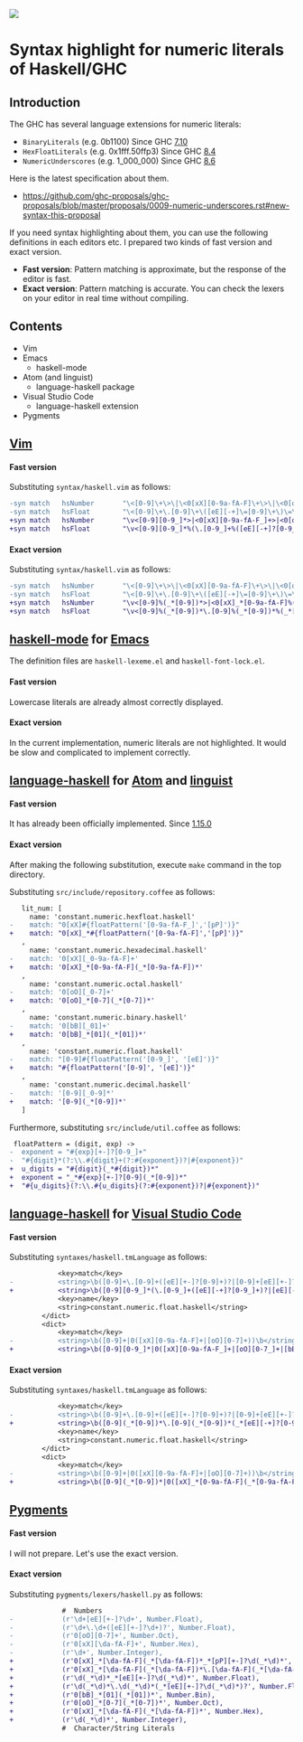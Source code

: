 <p align="left"><img src="http://takenobu-hs.github.io/downloads/images/haskell-logo-s.png"/></p>

Syntax highlight for numeric literals of Haskell/GHC
====================================================


Introduction
------------

The GHC has several language extensions for numeric literals:
  * `BinaryLiterals` (e.g. 0b1100) Since GHC [7.10][trac9224]
  * `HexFloatLiterals` (e.g. 0x1fff.50ffp3) Since GHC [8.4][trac13126]
  * `NumericUnderscores` (e.g. 1_000_000) Since GHC [8.6][trac14473]

Here is the latest specification about them.
 * https://github.com/ghc-proposals/ghc-proposals/blob/master/proposals/0009-numeric-underscores.rst#new-syntax-this-proposal

If you need syntax highlighting about them, you can use the following definitions in each editors etc.
I prepared two kinds of fast version and exact version.
 * **Fast version**:
   Pattern matching is approximate, but the response of the editor is fast.
 * **Exact version**:
   Pattern matching is accurate. You can check the lexers on your editor in real time without compiling.

Contents
--------

* Vim
* Emacs
  * haskell-mode
* Atom (and linguist)
  * language-haskell package
* Visual Studio Code
  * language-haskell extension
* Pygments


[Vim][vim1]
-----------

#### Fast version
Substituting `syntax/haskell.vim` as follows:
```diff
-syn match   hsNumber		"\<[0-9]\+\>\|\<0[xX][0-9a-fA-F]\+\>\|\<0[oO][0-7]\+\>"
-syn match   hsFloat		"\<[0-9]\+\.[0-9]\+\([eE][-+]\=[0-9]\+\)\=\>"
+syn match   hsNumber		"\v<[0-9][0-9_]*>|<0[xX][0-9a-fA-F_]+>|<0[oO][0-7_]+>|<0[bB][01_]+>"
+syn match   hsFloat		"\v<[0-9][0-9_]*%(\.[0-9_]+%([eE][-+]?[0-9_]+)?>|[eE][-+]?[0-9_]+)>|<0[xX][0-9a-fA-F_]+%(\.[0-9a-fA-F_]+%([pP][-+]?[0-9_]+)?>|[pP][-+]?[0-9_]+)>"
```

#### Exact version
Substituting `syntax/haskell.vim` as follows:
```diff
-syn match   hsNumber		"\<[0-9]\+\>\|\<0[xX][0-9a-fA-F]\+\>\|\<0[oO][0-7]\+\>"
-syn match   hsFloat		"\<[0-9]\+\.[0-9]\+\([eE][-+]\=[0-9]\+\)\=\>"
+syn match   hsNumber		"\v<[0-9]%(_*[0-9])*>|<0[xX]_*[0-9a-fA-F]%(_*[0-9a-fA-F])*>|<0[oO]_*%(_*[0-7])*>|<0[bB]_*[01]%(_*[01])*>"
+syn match   hsFloat		"\v<[0-9]%(_*[0-9])*\.[0-9]%(_*[0-9])*%(_*[eE][-+]?[0-9]%(_*[0-9])*)?>|<[0-9]%(_*[0-9])*_*[eE][-+]?[0-9]%(_*[0-9])*>|<0[xX]_*[0-9a-fA-F]%(_*[0-9a-fA-F])*\.[0-9a-fA-F]%(_*[0-9a-fA-F])*%(_*[pP][-+]?[0-9]%(_*[0-9])*)?>|<0[xX]_*[0-9a-fA-F]%(_*[0-9a-fA-F])*_*[pP][-+]?[0-9]%(_*[0-9])*>"
```


[haskell-mode][emacs1] for [Emacs][emacs2]
------------------------------------------

The definition files are `haskell-lexeme.el` and `haskell-font-lock.el`.

#### Fast version
Lowercase literals are already almost correctly displayed.

#### Exact version
In the current implementation, numeric literals are not highlighted.
It would be slow and complicated to implement correctly.


[language-haskell][atom1] for [Atom][atom2] and [linguist][atom3]
-----------------------------------------------------------------

#### Fast version
It has already been officially implemented. Since [1.15.0][atom4]


#### Exact version
After making the following substitution, execute `make` command in the top directory.

Substituting `src/include/repository.coffee` as follows:
```diff
   lit_num: [
     name: 'constant.numeric.hexfloat.haskell'
-    match: "0[xX]#{floatPattern('[0-9a-fA-F_]','[pP]')}"
+    match: "0[xX]_*#{floatPattern('[0-9a-fA-F]','[pP]')}"
   ,
     name: 'constant.numeric.hexadecimal.haskell'
-    match: '0[xX][_0-9a-fA-F]+'
+    match: '0[xX]_*[0-9a-fA-F](_*[0-9a-fA-F])*'
   ,
     name: 'constant.numeric.octal.haskell'
-    match: '0[oO][_0-7]+'
+    match: '0[oO]_*[0-7](_*[0-7])*'
   ,
     name: 'constant.numeric.binary.haskell'
-    match: '0[bB][_01]+'
+    match: '0[bB]_*[01](_*[01])*'
   ,
     name: 'constant.numeric.float.haskell'
-    match: "[0-9]#{floatPattern('[0-9_]', '[eE]')}"
+    match: "#{floatPattern('[0-9]', '[eE]')}"
   ,
     name: 'constant.numeric.decimal.haskell'
-    match: '[0-9][_0-9]*'
+    match: '[0-9](_*[0-9])*'
   ]
```

Furthermore, substituting `src/include/util.coffee` as follows:
```diff
 floatPattern = (digit, exp) ->
-  exponent = "#{exp}[+-]?[0-9_]+"
-  "#{digit}*(?:\\.#{digit}+(?:#{exponent})?|#{exponent})"
+  u_digits = "#{digit}(_*#{digit})*"
+  exponent = "_*#{exp}[+-]?[0-9](_*[0-9])*"
+  "#{u_digits}(?:\\.#{u_digits}(?:#{exponent})?|#{exponent})"
```


[language-haskell][vscode1] for [Visual Studio Code][vscode2]
-----------------------------

#### Fast version
Substituting `syntaxes/haskell.tmLanguage` as follows:
```diff
 			<key>match</key>
-			<string>\b([0-9]+\.[0-9]+([eE][+-]?[0-9]+)?|[0-9]+[eE][+-]?[0-9]+)\b</string>
+			<string>\b([0-9][0-9_]*(\.[0-9_]+([eE][-+]?[0-9_]+)?|[eE][-+]?[0-9_]+)|0[xX][0-9a-fA-F_]+(\.[0-9a-fA-F_]+([pP][-+]?[0-9_]+)?|[pP][-+]?[0-9_]+))\b</string>
 			<key>name</key>
 			<string>constant.numeric.float.haskell</string>
 		</dict>
 		<dict>
 			<key>match</key>
-			<string>\b([0-9]+|0([xX][0-9a-fA-F]+|[oO][0-7]+))\b</string>
+			<string>\b([0-9][0-9_]*|0([xX][0-9a-fA-F_]+|[oO][0-7_]+|[bB][01_]+))\b</string>
```

#### Exact version
Substituting `syntaxes/haskell.tmLanguage` as follows:
```diff
 			<key>match</key>
-			<string>\b([0-9]+\.[0-9]+([eE][+-]?[0-9]+)?|[0-9]+[eE][+-]?[0-9]+)\b</string>
+			<string>\b([0-9](_*[0-9])*\.[0-9](_*[0-9])*(_*[eE][-+]?[0-9](_*[0-9])*)?|[0-9](_*[0-9])*_*[eE][-+]?[0-9](_*[0-9])*|0[xX]_*[0-9a-fA-F](_*[0-9a-fA-F])*\.[0-9a-fA-F](_*[0-9a-fA-F])*(_*[pP][-+]?[0-9](_*[0-9])*)?|0[xX]_*[0-9a-fA-F](_*[0-9a-fA-F])*_*[pP][-+]?[0-9](_*[0-9])*)\b</string>
 			<key>name</key>
 			<string>constant.numeric.float.haskell</string>
 		</dict>
 		<dict>
 			<key>match</key>
-			<string>\b([0-9]+|0([xX][0-9a-fA-F]+|[oO][0-7]+))\b</string>
+			<string>\b([0-9](_*[0-9])*|0([xX]_*[0-9a-fA-F](_*[0-9a-fA-F])*|[oO]_*[0-7](_*[0-7])*|[bB]_*[01](_*[01])*))\b</string>
```


[Pygments][pygments1]
---------------------

#### Fast version
I will not prepare. Let's use the exact version.

#### Exact version
Substituting `pygments/lexers/haskell.py` as follows:
```diff
             #  Numbers
-            (r'\d+[eE][+-]?\d+', Number.Float),
-            (r'\d+\.\d+([eE][+-]?\d+)?', Number.Float),
-            (r'0[oO][0-7]+', Number.Oct),
-            (r'0[xX][\da-fA-F]+', Number.Hex),
-            (r'\d+', Number.Integer),
+            (r'0[xX]_*[\da-fA-F](_*[\da-fA-F])*_*[pP][+-]?\d(_*\d)*', Number.Float),
+            (r'0[xX]_*[\da-fA-F](_*[\da-fA-F])*\.[\da-fA-F](_*[\da-fA-F])*(_*[pP][+-]?\d(_*\d)*)?', Number.Float),
+            (r'\d(_*\d)*_*[eE][+-]?\d(_*\d)*', Number.Float),
+            (r'\d(_*\d)*\.\d(_*\d)*(_*[eE][+-]?\d(_*\d)*)?', Number.Float),
+            (r'0[bB]_*[01](_*[01])*', Number.Bin),
+            (r'0[oO]_*[0-7](_*[0-7])*', Number.Oct),
+            (r'0[xX]_*[\da-fA-F](_*[\da-fA-F])*', Number.Hex),
+            (r'\d(_*\d)*', Number.Integer),
             #  Character/String Literals
```


[vim1]: https://github.com/vim

[emacs1]: https://github.com/haskell/haskell-mode
[emacs2]: https://github.com/emacs-mirror/emacs

[atom1]: https://github.com/atom-haskell/language-haskell
[atom2]: https://github.com/atom/atom
[atom3]: https://github.com/github/linguist
[atom4]: https://github.com/atom-haskell/language-haskell/releases/tag/v1.15.0

[vscode1]: https://github.com/JustusAdam/language-haskell
[vscode2]: https://github.com/Microsoft/vscode

[pygments1]: http://pygments.org/

[trac9224]: https://ghc.haskell.org/trac/ghc/ticket/9224
[trac13126]: https://ghc.haskell.org/trac/ghc/ticket/13126
[trac14473]: https://ghc.haskell.org/trac/ghc/ticket/14473

